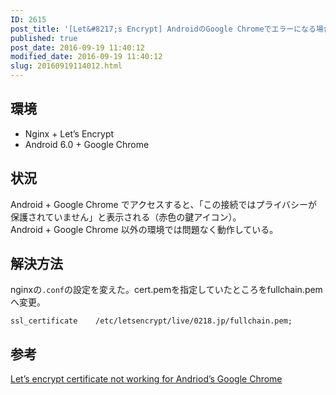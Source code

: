 ```yaml
---
ID: 2615
post_title: '[Let&#8217;s Encrypt] AndroidのGoogle Chromeでエラーになる場合の対処法'
published: true
post_date: 2016-09-19 11:40:12
modified_date: 2016-09-19 11:40:12
slug: 20160919114012.html
---
```

<p><!--more--></p>
<h2>環境</h2>
<ul>
<li>Nginx + Let&#8217;s Encrypt</li>
<li>Android 6.0 + Google Chrome</li>
</ul>
<h2>状況</h2>
<p>Android + Google Chrome でアクセスすると、「この接続ではプライバシーが保護されていません」と表示される（赤色の鍵アイコン）。<br />
Android + Google Chrome 以外の環境では問題なく動作している。</p>
<h2>解決方法</h2>
<p>nginxの<code>.conf</code>の設定を変えた。cert.pemを指定していたところをfullchain.pemへ変更。</p>
<pre><code>ssl_certificate    /etc/letsencrypt/live/0218.jp/fullchain.pem;</code></pre>
<h2>参考</h2>
<p><a href="https://community.letsencrypt.org/t/lets-encrypt-certificate-not-working-for-andriods-google-chrome/7184">Let’s encrypt certificate not working for Andriod’s Google Chrome</a></p>